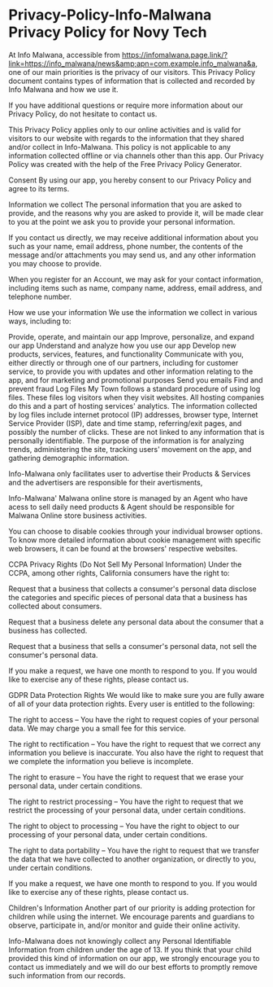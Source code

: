 # Privacy-Policy-Info-Malwana Privacy Policy for Novy Tech
At Info Malwana, accessible from https://infomalwana.page.link/?link=https://info_malwana/news&amp;apn=com.example.info_malwana&a, one of our main priorities is the privacy of our visitors. This Privacy Policy document contains types of information that is collected and recorded by Info Malwana and how we use it.



If you have additional questions or require more information about our Privacy Policy, do not hesitate to contact us.

This Privacy Policy applies only to our online activities and is valid for visitors to our website with regards to the information that they shared and/or 
collect in Info-Malwana. This policy is not applicable to any information collected offline or via channels other than this app. Our Privacy Policy was created with the help of the Free Privacy Policy Generator.

Consent By using our app, you hereby consent to our Privacy Policy and agree to its terms.

Information we collect The personal information that you are asked to provide, and the reasons why you are asked to provide it, will be made clear to you at the point 
we ask you to provide your personal information.

If you contact us directly, we may receive additional information about you such as your name, email address, phone number, the contents of the message and/or 
attachments you may send us, and any other information you may choose to provide.

When you register for an Account, we may ask for your contact information, including items such as name, company name, address, email address, and telephone number.

How we use your information We use the information we collect in various ways, including to:

Provide, operate, and maintain our app Improve, personalize, and expand our app Understand and analyze how you use our app Develop new products, services, features, 
and functionality Communicate with you, either directly or through one of our partners, including for customer service, to provide you with updates and other 
information relating to the app, and for marketing and promotional purposes Send you emails Find and prevent fraud Log Files My Town follows a standard 
procedure of using log files. These files log visitors when they visit websites. All hosting companies do this and a part of hosting services' analytics. 
The information collected by log files include internet protocol (IP) addresses, browser type, Internet Service Provider (ISP), date and time stamp, 
referring/exit pages, and possibly the number of clicks. These are not linked to any information that is personally identifiable. The purpose of the information is for
analyzing trends, administering the site, tracking users' movement on the app, and gathering demographic information.

Info-Malwana only facilitates user to advertise their Products & Services and the advertisers are responsible for their avertisments,

Info-Malwana' Malwana online store is managed by an  Agent who have acess to sell daily need products & Agent should be responsible for Malwana Online store business 
activities.

You can choose to disable cookies through your individual browser options. To know more detailed information about cookie management with specific web browsers, it can
be found at the browsers' respective websites.

CCPA Privacy Rights (Do Not Sell My Personal Information) Under the CCPA, among other rights, California consumers have the right to:

Request that a business that collects a consumer's personal data disclose the categories and specific pieces of personal data that a business has collected about 
consumers.

Request that a business delete any personal data about the consumer that a business has collected.

Request that a business that sells a consumer's personal data, not sell the consumer's personal data.

If you make a request, we have one month to respond to you. If you would like to exercise any of these rights, please contact us.

GDPR Data Protection Rights We would like to make sure you are fully aware of all of your data protection rights. Every user is entitled to the following:

The right to access – You have the right to request copies of your personal data. We may charge you a small fee for this service.

The right to rectification – You have the right to request that we correct any information you believe is inaccurate. You also have the right to request that we 
complete the information you believe is incomplete.

The right to erasure – You have the right to request that we erase your personal data, under certain conditions.

The right to restrict processing – You have the right to request that we restrict the processing of your personal data, under certain conditions.

The right to object to processing – You have the right to object to our processing of your personal data, under certain conditions.

The right to data portability – You have the right to request that we transfer the data that we have collected to another organization, or directly to you, under 
certain conditions.

If you make a request, we have one month to respond to you. If you would like to exercise any of these rights, please contact us.

Children's Information Another part of our priority is adding protection for children while using the internet. We encourage parents and guardians to observe, 
participate in, and/or monitor and guide their online activity.

Info-Malwana does not knowingly collect any Personal Identifiable Information from children under the age of 13. If you think that your child provided this kind of 
information on our app, we strongly encourage you to contact us immediately and we will do our best efforts to promptly remove such information from our records.
